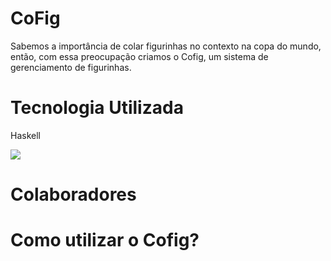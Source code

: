 # CoFig

Sabemos a importância de colar figurinhas no contexto na copa do mundo, então, com essa preocupação criamos o Cofig, um sistema de gerenciamento de figurinhas.

# Tecnologia Utilizada

Haskell 

<img src="https://cdn-icons-png.flaticon.com/512/5968/5968259.png"> 


# Colaboradores



# Como utilizar o Cofig?
